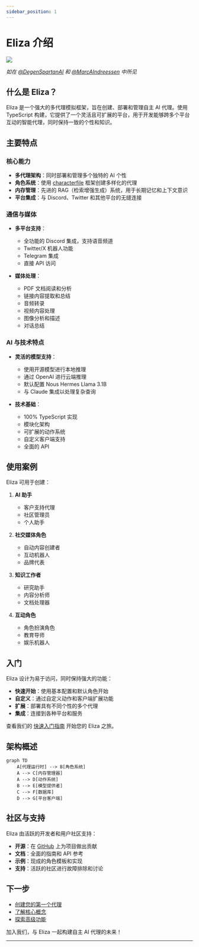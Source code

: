 ```yaml
---
sidebar_position: 1
---
```


# Eliza 介绍

![](/img/eliza_banner.jpg)

_如在 [@DegenSpartanAI](https://x.com/degenspartanai) 和 [@MarcAIndreessen](https://x.com/pmairca) 中所见_

## 什么是 Eliza？

Eliza 是一个强大的多代理模拟框架，旨在创建、部署和管理自主 AI 代理。使用 TypeScript 构建，它提供了一个灵活且可扩展的平台，用于开发能够跨多个平台互动的智能代理，同时保持一致的个性和知识。

## 主要特点

### 核心能力

- **多代理架构**：同时部署和管理多个独特的 AI 个性
- **角色系统**：使用 [characterfile](https://github.com/lalalune/characterfile/) 框架创建多样化的代理
- **内存管理**：先进的 RAG（检索增强生成）系统，用于长期记忆和上下文意识
- **平台集成**：与 Discord、Twitter 和其他平台的无缝连接

### 通信与媒体

- **多平台支持**：

    - 全功能的 Discord 集成，支持语音频道
    - Twitter/X 机器人功能
    - Telegram 集成
    - 直接 API 访问

- **媒体处理**：
    - PDF 文档阅读和分析
    - 链接内容提取和总结
    - 音频转录
    - 视频内容处理
    - 图像分析和描述
    - 对话总结

### AI 与技术特点

- **灵活的模型支持**：

    - 使用开源模型进行本地推理
    - 通过 OpenAI 进行云端推理
    - 默认配置 Nous Hermes Llama 3.1B
    - 与 Claude 集成以处理复杂查询

- **技术基础**：
    - 100% TypeScript 实现
    - 模块化架构
    - 可扩展的动作系统
    - 自定义客户端支持
    - 全面的 API

## 使用案例

Eliza 可用于创建：

1. **AI 助手**

    - 客户支持代理
    - 社区管理员
    - 个人助手

2. **社交媒体角色**

    - 自动内容创建者
    - 互动机器人
    - 品牌代表

3. **知识工作者**

    - 研究助手
    - 内容分析师
    - 文档处理器

4. **互动角色**
    - 角色扮演角色
    - 教育导师
    - 娱乐机器人

## 入门

Eliza 设计为易于访问，同时保持强大的功能：

- **快速开始**：使用基本配置和默认角色开始
- **自定义**：通过自定义动作和客户端扩展功能
- **扩展**：部署具有不同个性的多个代理
- **集成**：连接到各种平台和服务

查看我们的 [快速入门指南](./quickstart.md) 开始您的 Eliza 之旅。

## 架构概述

```mermaid
graph TD
    A[代理运行时] --> B[角色系统]
    A --> C[内存管理器]
    A --> D[动作系统]
    B --> E[模型提供者]
    C --> F[数据库]
    D --> G[平台客户端]
```

## 社区与支持

Eliza 由活跃的开发者和用户社区支持：

- **开源**：在 [GitHub](https://github.com/elizaos/eliza) 上为项目做出贡献
- **文档**：全面的指南和 API 参考
- **示例**：现成的角色模板和实现
- **支持**：活跃的社区进行故障排除和讨论

## 下一步

- [创建您的第一个代理](../quickstart)
- [了解核心概念](../core/agents)
- [探索高级功能](./guides/advanced.md)

加入我们，与 Eliza 一起构建自主 AI 代理的未来！

---